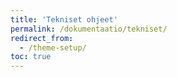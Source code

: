 ```yaml
---
title: 'Tekniset ohjeet'
permalink: /dokumentaatio/tekniset/
redirect_from:
  - /theme-setup/
toc: true
---
```

